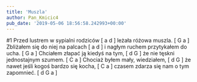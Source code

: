 ```yaml
---
title: 'Muszla'
author: Pan_Kmicic4
pub_date: '2019-05-06 18:56:58.242993+00:00'
---
```


#1
Przed lustrem w sypialni rodziców [ a d ]
leżała różowa muszla. [ G a ]
Zbliżałem się do niej na palcach [ a d ]
 i nagłym ruchem przytykałem do ucha. [ G a ]
Chciałem złapać ją kiedyś na tym, [ d G ]
że nie tęskni jednostajnym szumem.  [ C a ]
Chociaż byłem mały, wiedziałem,  [ d G ]
że nawet jeśli kogoś bardzo się kocha, [ C a ]
czasem zdarza się nam o tym zapomnieć. [ d G a ]
